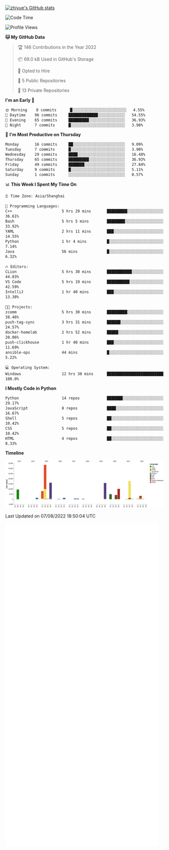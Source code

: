 
[![zhiyue's GitHub stats](https://github-readme-stats.vercel.app/api?username=zhiyue)](https://github.com/anuraghazra/github-readme-stats&&show_icons=true)

<!--START_SECTION:waka-->
![Code Time](http://img.shields.io/badge/Code%20Time-0%20secs-blue)

![Profile Views](http://img.shields.io/badge/Profile%20Views-0-blue)

**🐱 My GitHub Data** 

> 🏆 146 Contributions in the Year 2022
 > 
> 📦 69.0 kB Used in GitHub's Storage 
 > 
> 💼 Opted to Hire
 > 
> 📜 5 Public Repositories 
 > 
> 🔑 13 Private Repositories  
 > 
**I'm an Early 🐤** 

```text
🌞 Morning    8 commits      █░░░░░░░░░░░░░░░░░░░░░░░░   4.55% 
🌆 Daytime    96 commits     █████████████░░░░░░░░░░░░   54.55% 
🌃 Evening    65 commits     █████████░░░░░░░░░░░░░░░░   36.93% 
🌙 Night      7 commits      █░░░░░░░░░░░░░░░░░░░░░░░░   3.98%

```
📅 **I'm Most Productive on Thursday** 

```text
Monday       16 commits     ██░░░░░░░░░░░░░░░░░░░░░░░   9.09% 
Tuesday      7 commits      █░░░░░░░░░░░░░░░░░░░░░░░░   3.98% 
Wednesday    29 commits     ████░░░░░░░░░░░░░░░░░░░░░   16.48% 
Thursday     65 commits     █████████░░░░░░░░░░░░░░░░   36.93% 
Friday       49 commits     ███████░░░░░░░░░░░░░░░░░░   27.84% 
Saturday     9 commits      █░░░░░░░░░░░░░░░░░░░░░░░░   5.11% 
Sunday       1 commits      ░░░░░░░░░░░░░░░░░░░░░░░░░   0.57%

```


📊 **This Week I Spent My Time On** 

```text
⌚︎ Time Zone: Asia/Shanghai

💬 Programming Languages: 
C++                      5 hrs 29 mins       █████████░░░░░░░░░░░░░░░░   36.61% 
Bash                     5 hrs 5 mins        ████████░░░░░░░░░░░░░░░░░   33.92% 
YAML                     2 hrs 11 mins       ███░░░░░░░░░░░░░░░░░░░░░░   14.55% 
Python                   1 hr 4 mins         █░░░░░░░░░░░░░░░░░░░░░░░░   7.14% 
Java                     56 mins             █░░░░░░░░░░░░░░░░░░░░░░░░   6.32%

🔥 Editors: 
CLion                    5 hrs 30 mins       ███████████░░░░░░░░░░░░░░   44.03% 
VS Code                  5 hrs 19 mins       ██████████░░░░░░░░░░░░░░░   42.59% 
IntelliJ                 1 hr 40 mins        ███░░░░░░░░░░░░░░░░░░░░░░   13.38%

🐱‍💻 Projects: 
zcomm                    5 hrs 30 mins       █████████░░░░░░░░░░░░░░░░   38.46% 
push-tag-sync            3 hrs 31 mins       ██████░░░░░░░░░░░░░░░░░░░   24.57% 
docker-homelab           2 hrs 52 mins       █████░░░░░░░░░░░░░░░░░░░░   20.06% 
push-clickhouse          1 hr 40 mins        ███░░░░░░░░░░░░░░░░░░░░░░   11.69% 
ansible-ops              44 mins             █░░░░░░░░░░░░░░░░░░░░░░░░   5.22%

💻 Operating System: 
Windows                  12 hrs 30 mins      █████████████████████████   100.0%

```

**I Mostly Code in Python** 

```text
Python                   14 repos            ███████░░░░░░░░░░░░░░░░░░   29.17% 
JavaScript               8 repos             ████░░░░░░░░░░░░░░░░░░░░░   16.67% 
Shell                    5 repos             ██░░░░░░░░░░░░░░░░░░░░░░░   10.42% 
CSS                      5 repos             ██░░░░░░░░░░░░░░░░░░░░░░░   10.42% 
HTML                     4 repos             ██░░░░░░░░░░░░░░░░░░░░░░░   8.33%

```


**Timeline**

![Chart not found](https://raw.githubusercontent.com/zhiyue/zhiyue/main/charts/bar_graph.png) 


 Last Updated on 07/08/2022 18:50:04 UTC
<!--END_SECTION:waka-->

<!-- [![Top Langs](https://github-readme-stats.vercel.app/api/top-langs/?username=zhiyue)](https://github.com/anuraghazra/github-readme-stats) -->

![](./github-metrics.svg)

